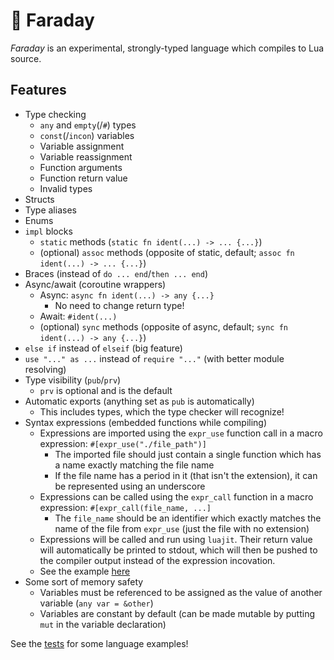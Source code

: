 # 🦇 Faraday

_Faraday_ is an experimental, strongly-typed language which compiles to Lua source.

## Features

- Type checking
    - `any` and `empty`(/`#`) types
    - `const`(/`incon`) variables
    - Variable assignment
    - Variable reassignment
    - Function arguments
    - Function return value
    - Invalid types
- Structs
- Type aliases
- Enums
- `impl` blocks
    - `static` methods (`static fn ident(...) -> ... {...}`)
    - (optional) `assoc` methods (opposite of static, default; `assoc fn ident(...) -> ... {...}`)
- Braces (instead of `do ... end`/`then ... end`)
- Async/await (coroutine wrappers)
    - Async: `async fn ident(...) -> any {...}`
        - No need to change return type!
    - Await: `#ident(...)`
    - (optional) `sync` methods (opposite of async, default; `sync fn ident(...) -> any {...}`)
- `else if` instead of `elseif` (big feature)
- `use "..." as ...` instead of `require "..."` (with better module resolving)
- Type visibility (`pub`/`prv`)
    - `prv` is optional and is the default
- Automatic exports (anything set as `pub` is automatically)
    - This includes types, which the type checker will recognize!
- Syntax expressions (embedded functions while compiling)
    - Expressions are imported using the `expr_use` function call in a macro expression: `#[expr_use("./file_path")]`
        - The imported file should just contain a single function which has a name exactly matching the file name
        - If the file name has a period in it (that isn't the extension), it can be represented using an underscore
    - Expressions can be called using the `expr_call` function in a macro expression: `#[expr_call(file_name, ...]`
        - The `file_name` should be an identifier which exactly matches the name of the file from `expr_use` (just the file with no extension)
    - Expressions will be called and run using `luajit`. Their return value will automatically be printed to stdout, which will then be pushed to the compiler output instead of the expression incovation.
    - See the example [here](https://github.com/trisuaso/faraday/blob/master/test_fd/syntax_expressions/main.fd)
- Some sort of memory safety
    - Variables must be referenced to be assigned as the value of another variable (`any var = &other`)
    - Variables are constant by default (can be made mutable by putting `mut` in the variable declaration)

See the [tests](https://github.com/trisuaso/faraday/tree/master/test_fd) for some language examples!
